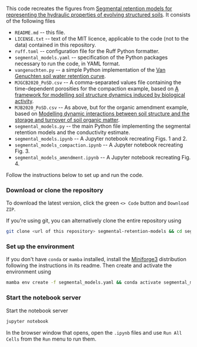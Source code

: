 This code recreates the figures from [Segmental retention models for representing the hydraulic properties of evolving structured soils](https://www.doi.org/10.1002/vzj2.20378). 
It consists of the following files

* `README.md` -- this file.
* `LICENSE.txt` -- text of the MIT licence, applicable to the code (not to the data) contained in this repository.
* `ruff.toml` -- configuration file for the Ruff Python formatter.
* `segmental_models.yaml` -- specification of the Python packages necessary to run the code, in YAML format.
* `vangenuchten.py` -- a simple Python implementation of the [Van Genuchten soil water retention curve](https://doi.org/10.2136/sssaj1980.03615995004400050002x).
* `MJGCB2020_PoSD.csv` -- A comma-separated values file containing the time-dependent porosities for the compaction example, based on [A framework for modelling soil structure dynamics induced by biological activity](https://www.doi.org/10.1111/gcb.15289).
* `MJB2020_PoSD.csv` -- As above, but for the organic amendment example, based on [Modelling dynamic interactions between soil structure and the storage and turnover of soil organic matter](https://www.doi.org/10.5194/bg-17-5025-2020).
* `segmental_models.py` -- the main Python file implementing the segmental retention models and the conductivity estimate.
* `segmental_models.ipynb` -- A Jupyter notebook recreating Figs. 1 and 2.
* `segmental_models_compaction.ipynb` -- A Jupyter notebook recreating Fig. 3.
* `segmental_models_amendment.ipynb` -- A Jupyter notebook recreating Fig. 4.

Follow the instructions below to set up and run the code.

### Download or clone the repository

To download the latest version, click the green `<> Code` button and `Download ZIP`.

If you're using git, you can alternatively clone the entire repository using

```bash
git clone <url of this repository> segmental-retention-models && cd segmental-retention-models
```

### Set up the environment

If you don't have `conda` or `mamba` installed, install the [Miniforge3](https://github.com/conda-forge/miniforge?tab=readme-ov-file) distribution following the instructions in its readme.
Then create and activate the environment using

```bash
mamba env create -f segmental_models.yaml && conda activate segmental_models
```

### Start the notebook server

Start the notebook server

```bash
jupyter notebook
```

In the browser window that opens, open the `.ipynb` files and use `Run All Cells` from the `Run` menu to run them.
